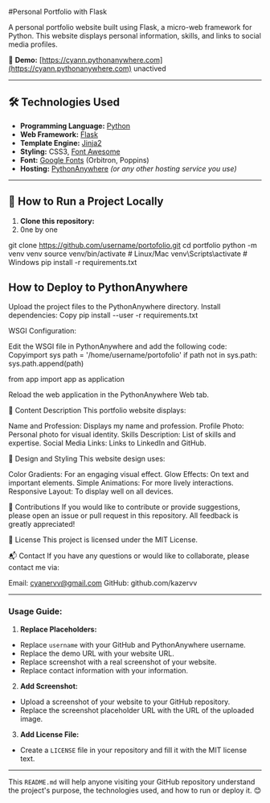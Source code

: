 #Personal Portfolio with Flask

A personal portfolio website built using Flask, a micro-web framework for Python. This website displays personal information, skills, and links to social media profiles.

🔗 **Demo:** [https://cyann.pythonanywhere.com](https://cyann.pythonanywhere.com) unactived

---

## 🛠 Technologies Used

- **Programming Language:** [Python](https://www.python.org/)
- **Web Framework:** [Flask](https://flask.palletsprojects.com/)
- **Template Engine:** [Jinja2](https://jinja.palletsprojects.com/)
- **Styling:** CSS3, [Font Awesome](https://fontawesome.com/)
- **Font:** [Google Fonts](https://fonts.google.com/) (Orbitron, Poppins)
- **Hosting:** [PythonAnywhere](https://www.pythonanywhere.com/) *(or any other hosting service you use)*

---

## 🚀 How to Run a Project Locally

1. **Clone this repository:**
2. 0ne by one

git clone https://github.com/username/portofolio.git
cd portfolio
python -m venv venv
source venv/bin/activate # Linux/Mac
venv\Scripts\activate # Windows
pip install -r requirements.txt


## How to Deploy to PythonAnywhere

Upload the project files to the PythonAnywhere directory.
Install dependencies:
Copy pip install --user -r requirements.txt

WSGI Configuration:

Edit the WSGI file in PythonAnywhere and add the following code:
Copyimport sys
path = '/home/username/portofolio'
if path not in sys.path:
sys.path.append(path)

from app import app as application

Reload the web application in the PythonAnywhere Web tab.

📝 Content Description
This portfolio website displays:

Name and Profession: Displays my name and profession.
Profile Photo: Personal photo for visual identity.
Skills Description: List of skills and expertise.
Social Media Links: Links to LinkedIn and GitHub.

🎨 Design and Styling
This website design uses:

Color Gradients: For an engaging visual effect.
Glow Effects: On text and important elements.
Simple Animations: For more lively interactions.
Responsive Layout: To display well on all devices.

🤝 Contributions
If you would like to contribute or provide suggestions, please open an issue or pull request in this repository. All feedback is greatly appreciated!

📜 License
This project is licensed under the MIT License.

📬 Contact
If you have any questions or would like to collaborate, please contact me via:

Email: cyanervv@gmail.com
GitHub: github.com/kazervv

---

### **Usage Guide:**

1. **Replace Placeholders:**
- Replace `username` with your GitHub and PythonAnywhere username.
- Replace the demo URL with your website URL.
- Replace screenshot with a real screenshot of your website.
- Replace contact information with your information.

2. **Add Screenshot:**
- Upload a screenshot of your website to your GitHub repository.
- Replace the screenshot placeholder URL with the URL of the uploaded image.

3. **Add License File:**
- Create a `LICENSE` file in your repository and fill it with the MIT license text.

---

This `README.md` will help anyone visiting your GitHub repository understand the project's purpose, the technologies used, and how to run or deploy it. 😊
